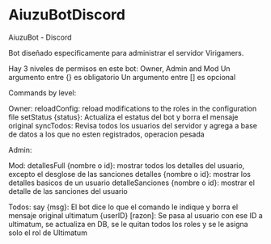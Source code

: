 # AiuzuBotDiscord
AiuzuBot - Discord

Bot diseñado especificamente para administrar el servidor Virigamers.

Hay 3 niveles de permisos en este bot: Owner, Admin and Mod
Un argumento entre {} es obligatorio
Un argumento entre [] es opcional

Commands by level:

Owner:
reloadConfig: reload modifications to the roles in the configuration file
setStatus {status}: Actualiza el estatus del bot y borra el mensaje original
syncTodos: Revisa todos los usuarios del servidor y agrega a base de datos a los que no esten registrados, operacion pesada

Admin:

Mod:
detallesFull {nombre o id}: mostrar todos los detalles del usuario, excepto el desglose de las sanciones
detalles {nombre o id}: mostrar los detalles basicos de un usuario
detalleSanciones {nombre o id}: mostrar el detalle de las sanciones del usuario

Todos:
say {msg}: El bot dice lo que el comando le indique y borra el mensaje original
ultimatum {userID} [razon]: Se pasa al usuario con ese ID a ultimatum, se actualiza en DB, se le quitan todos los roles y se le asigna solo el rol de Ultimatum